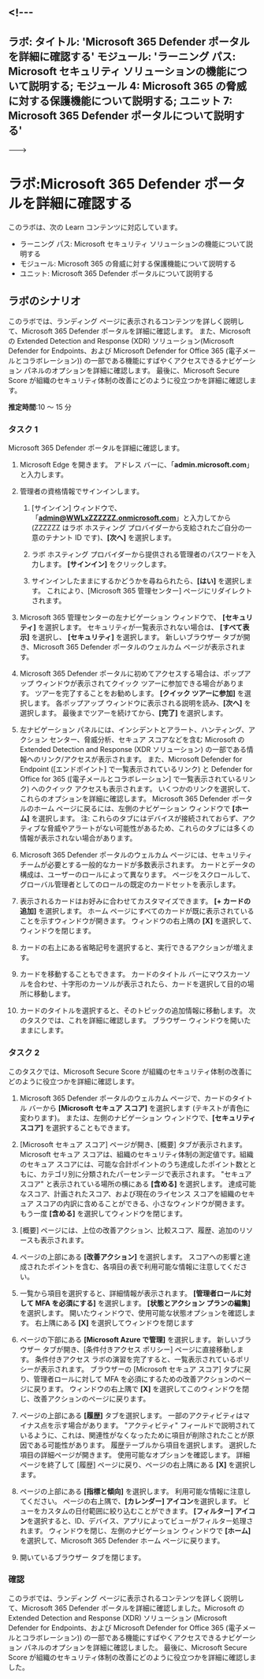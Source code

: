 <a name="---"></a><!---
---
ラボ: タイトル: 'Microsoft 365 Defender ポータルを詳細に確認する' モジュール: 'ラーニング パス: Microsoft セキュリティ ソリューションの機能について説明する; モジュール 4: Microsoft 365 の脅威に対する保護機能について説明する; ユニット 7: Microsoft 365 Defender ポータルについて説明する'
---
--->

# <a name="lab-explore-the-microsoft-365-defender-portal"></a>ラボ:Microsoft 365 Defender ポータルを詳細に確認する

このラボは、次の Learn コンテンツに対応しています。

- ラーニング パス: Microsoft セキュリティ ソリューションの機能について説明する
- モジュール: Microsoft 365 の脅威に対する保護機能について説明する
- ユニット: Microsoft 365 Defender ポータルについて説明する

## <a name="lab-scenario"></a>ラボのシナリオ

このラボでは、ランディング ページに表示されるコンテンツを詳しく説明して、Microsoft 365 Defender ポータルを詳細に確認します。 また、Microsoft の Extended Detection and Response (XDR) ソリューション(Microsoft Defender for Endpoints、および Microsoft Defender for Office 365 (電子メールとコラボレーション)) の一部である機能にすばやくアクセスできるナビゲーション パネルのオプションを詳細に確認します。  最後に、Microsoft Secure Score が組織のセキュリティ体制の改善にどのように役立つかを詳細に確認します。

**推定時間**:10 ～ 15 分

### <a name="task-1"></a>タスク 1

Microsoft 365 Defender ポータルを詳細に確認します。

1. Microsoft Edge を開きます。 アドレス バーに、「**admin.microsoft.com**」と入力します。

1. 管理者の資格情報でサインインします。
    1. [サインイン] ウィンドウで、「**admin@WWLxZZZZZZ.onmicrosoft.com**」と入力してから (ZZZZZZ はラボ ホスティング プロバイダーから支給されたご自分の一意のテナント ID です)、**[次へ]** を選択します。

    1. ラボ ホスティング プロバイダーから提供される管理者のパスワードを入力します。 **[サインイン]** をクリックします。
    1. サインインしたままにするかどうかを尋ねられたら、**[はい]** を選択します。 これにより、[Microsoft 365 管理センター] ページにリダイレクトされます。

1. Microsoft 365 管理センターの左ナビゲーション ウィンドウで、 **[セキュリティ]** を選択します。  セキュリティが一覧表示されない場合は、 **[すべて表示]** を選択し、 **[セキュリティ]** を選択します。  新しいブラウザー タブが開き、Microsoft 365 Defender ポータルのウェルカム ページが表示されます。  

1. Microsoft 365 Defender ポータルに初めてアクセスする場合は、ポップアップ ウィンドウが表示されてクイック ツアーに参加できる場合があります。  ツアーを完了することをお勧めします。  **[クイック ツアーに参加]** を選択します。  各ポップアップ ウィンドウに表示される説明を読み、**[次へ]** を選択します。 最後までツアーを続けてから、**[完了]** を選択します。

1. 左ナビゲーション パネルには、インシデントとアラート、ハンティング、アクション センター、脅威分析、セキュア スコアなどを含む Microsoft の Extended Detection and Response (XDR ソリューション) の一部である情報へのリンク/アクセスが表示されます。  また、Microsoft Defender for Endpoint ([エンドポイント] で一覧表示されているリンク) と Defender for Office for 365 ([電子メールとコラボレーション] で一覧表示されているリンク) へのクイック アクセスも表示されます。  いくつかのリンクを選択して、これらのオプションを詳細に確認します。   Microsoft 365 Defender ポータルのホーム ページに戻るには、左側のナビゲーション ウィンドウで **[ホーム]** を選択します。  注: これらのタブにはデバイスが接続されておらず、アクティブな脅威やアラートがない可能性があるため、これらのタブには多くの情報が表示されない場合があります。

1. Microsoft 365 Defender ポータルのウェルカム ページには、セキュリティ チームが必要とする一般的なカードが多数表示されます。 カードとデータの構成は、ユーザーのロールによって異なります。 ページをスクロールして、グローバル管理者としてのロールの既定のカードセットを表示します。

1. 表示されるカードはお好みに合わせてカスタマイズできます。  **[+ カードの追加]** を選択します。 ホーム ページにすべてのカードが既に表示されていることを示すウィンドウが開きます。  ウィンドウの右上隅の **[X]** を選択して、ウィンドウを閉じます。

1. カードの右上にある省略記号を選択すると、実行できるアクションが増えます。  

1. カードを移動することもできます。 カードのタイトル バーにマウスカーソルを合わせ、十字形のカーソルが表示されたら、カードを選択して目的の場所に移動します。

1. カードのタイトルを選択すると、そのトピックの追加情報に移動します。 次のタスクでは、これを詳細に確認します。  ブラウザー ウィンドウを開いたままにします。

### <a name="task-2"></a>タスク 2

このタスクでは、Microsoft Secure Score が組織のセキュリティ体制の改善にどのように役立つかを詳細に確認します。

1. Microsoft 365 Defender ポータルのウェルカム ページで、カードのタイトル バーから **[Microsoft セキュア スコア]** を選択します (テキストが青色に変わります)。  または、左側のナビゲーション ウィンドウで、**[セキュリティ スコア]** を選択することもできます。

1. [Microsoft セキュア スコア] ページが開き、[概要] タブが表示されます。Microsoft セキュア スコアは、組織のセキュリティ体制の測定値です。組織のセキュア スコアには、可能な合計ポイントのうち達成したポイント数とともに、カテゴリ別に分類されたパーセンテージで表示されます。 "セキュア スコア" と表示されている場所の横にある **[含める]** を選択します。  達成可能なスコア、計画されたスコア、および現在のライセンス スコアを組織のセキュア スコアの内訳に含めることができる、小さなウィンドウが開きます。  もう一度 **[含める]** を選択してウィンドウを閉じます。

1. [概要] ページには、上位の改善アクション、比較スコア、履歴、追加のリソースも表示されます。

1. ページの上部にある **[改善アクション]** を選択します。  スコアへの影響と達成されたポイントを含む、各項目の表で利用可能な情報に注意してください。  

1. 一覧から項目を選択すると、詳細情報が表示されます。  **[管理者ロールに対して MFA を必須にする]** を選択します。  **[状態とアクション プランの編集]** を選択します。  開いたウィンドウで、使用可能な状態オプションを確認します。 右上隅にある **[X]** を選択してウィンドウを閉じます

1. ページの下部にある **[Microsoft Azure で管理]** を選択します。  新しいブラウザー タブが開き、[条件付きアクセス ポリシー] ページに直接移動します。  条件付きアクセス ラボの演習を完了すると、一覧表示されているポリシーが表示されます。 ブラウザーの [Microsoft セキュア スコア] タブに戻り、管理者ロールに対して MFA を必須にするための改善アクションのページに戻ります。 ウィンドウの右上隅で **[X]** を選択してこのウィンドウを閉じ、改善アクションのページに戻ります。

1. ページの上部にある **[履歴]** タブを選択します。  一部のアクティビティはマイナス点を示す場合があります。  "アクティビティ" フィールドで説明されているように、これは、関連性がなくなったために項目が削除されたことが原因である可能性があります。  履歴テーブルから項目を選択します。  選択した項目の詳細ページが開きます。  使用可能なオプションを確認します。  詳細ページを終了して [履歴] ページに戻り、ページの右上隅にある **[X]** を選択します。

1. ページの上部にある **[指標と傾向]** を選択します。  利用可能な情報に注意してください。  ページの右上隅で、**[カレンダー] アイコン**を選択します。  ビューをカスタムの日付範囲に絞り込むことができます。  **[フィルター] アイコン**を選択すると、ID、デバイス、アプリによってビューがフィルター処理されます。  ウィンドウを閉じ、左側のナビゲーション ウィンドウで **[ホーム]** を選択して、Microsoft 365 Defender ホーム ページに戻ります。

1. 開いているブラウザー タブを閉じます。

### <a name="review"></a>確認

このラボでは、ランディング ページに表示されるコンテンツを詳しく説明して、Microsoft 365 Defender ポータルを詳細に確認しました。Microsoft の Extended Detection and Response (XDR) ソリューション (Microsoft Defender for Endpoints、および Microsoft Defender for Office 365 (電子メールとコラボレーション)) の一部である機能にすばやくアクセスできるナビゲーション パネルのオプションを詳細に確認しました。  最後に、Microsoft Secure Score が組織のセキュリティ体制の改善にどのように役立つかを詳細に確認しました。
